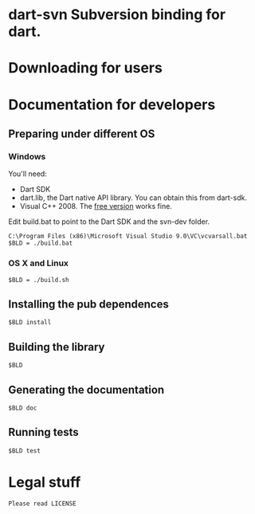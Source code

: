 dart-svn Subversion binding for dart.
========

# Downloading for users


# Documentation for developers

## Preparing under different OS

### Windows

You'll need:

  * Dart SDK
  * dart.lib, the Dart native API library. You can obtain this from dart-sdk.
  * Visual C++ 2008. The [free version](http://msdn.microsoft.com/en-us/express/future/bb421473) works fine.

Edit build.bat to point to the Dart SDK and the svn-dev folder.

    C:\Program Files (x86)\Microsoft Visual Studio 9.0\VC\vcvarsall.bat
    $BLD = ./build.bat

### OS X and Linux
    $BLD = ./build.sh

## Installing the pub dependences
    $BLD install

## Building the library
    $BLD

## Generating the documentation

    $BLD doc

## Running tests

    $BLD test

# Legal stuff
    Please read LICENSE